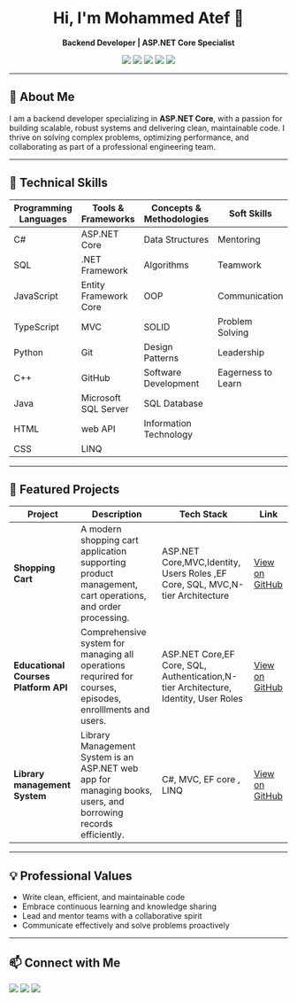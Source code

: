 
<h1 align="center">Hi, I'm Mohammed Atef 👋</h1>
<p align="center"><b>Backend Developer | ASP.NET Core Specialist</b></p>

<p align="center">
  <img src="https://img.shields.io/badge/C%23-239120?style=flat&logo=c-sharp&logoColor=white" />
  <img src="https://img.shields.io/badge/.NET-512BD4?style=flat&logo=dotnet&logoColor=white" />
  <img src="https://img.shields.io/badge/SQL-316192?style=flat&logo=Microsoft%20SQL%20Server&logoColor=white" />
  <img src="https://img.shields.io/badge/JavaScript-F7DF1E?style=flat&logo=javascript&logoColor=black" />
  <img src="https://img.shields.io/badge/Python-3776AB?style=flat&logo=python&logoColor=white" />
</p>

---

## 🚀 About Me

I am a backend developer specializing in **ASP.NET Core**, with a passion for building scalable, robust systems and delivering clean, maintainable code. I thrive on solving complex problems, optimizing performance, and collaborating as part of a professional engineering team.

---

## 🧰 Technical Skills

  | Programming Languages | Tools & Frameworks      | Concepts & Methodologies      | Soft Skills             |
  |----------------------|-------------------------|------------------------------|-------------------------|
  | C#                   | ASP.NET Core            | Data Structures              | Mentoring               |
  | SQL                  | .NET Framework          | Algorithms                   | Teamwork                |
  | JavaScript           | Entity Framework Core   | OOP                          | Communication           |
  | TypeScript           | MVC                     | SOLID                        | Problem Solving         |
  | Python               | Git                     | Design Patterns              | Leadership              |
  | C++                  | GitHub                  | Software Development         | Eagerness to Learn      |
  | Java                 | Microsoft SQL Server    | SQL Database                 |                         |
  |   HTML              |     web API             | Information Technology       |                         |
  |     CSS             |            LINQ             |                              |                         |
 

---

## 🌟 Featured Projects

| Project                      | Description                                                                                                   | Tech Stack                      | Link                                                                                                      |
|------------------------------|---------------------------------------------------------------------------------------------------------------|----------------------------------|-------|
| **Shopping Cart**            | A modern shopping cart application supporting product management, cart operations, and order processing.      | ASP.NET Core,MVC,Identity, Users Roles ,EF Core, SQL, MVC,N-tier Architecture  | [View on GitHub](https://github.com/Mohammed-Atef2004/Shopping-Cart-Web-App)                                     |
| **Educational Courses Platform API**| Comprehensive system for managing all operations requrired for courses, episodes, enrolllments and users.                         | ASP.NET Core,EF Core, SQL, Authentication,N-tier Architecture, Identity, User Roles       | [View on GitHub](https://github.com/Mohammed-Atef2004/Educational-Courses-Platorm)                         |
| **Library management System**            | Library Management System is an ASP.NET web app for managing books, users, and borrowing records efficiently.   | C#, MVC, EF core , LINQ             | [View on GitHub](https://github.com/Mohammed-Atef2004/Library-Management-System-)  


---

## 💡 Professional Values

- Write clean, efficient, and maintainable code
- Embrace continuous learning and knowledge sharing
- Lead and mentor teams with a collaborative spirit
- Communicate effectively and solve problems proactively

---

## 📫 Connect with Me

<p>
  <a href="mailto:muhamedatef.82@gmail.com"><img src="https://img.shields.io/badge/Email-D14836?style=flat&logo=gmail&logoColor=white"></a>
  <a href="https://www.linkedin.com/in/mohammed-atef-/"><img src="https://img.shields.io/badge/LinkedIn-0A66C2?style=flat&logo=linkedin&logoColor=white"></a>
  <a href="https://github.com/Mohammed-Atef2004"><img src="https://img.shields.io/badge/GitHub-181717?style=flat&logo=github&logoColor=white"></a>
</p>

